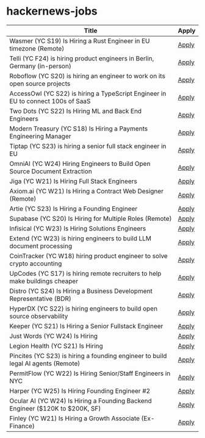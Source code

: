 # hackernews-jobs

<!-- table start -->

| Title | Apply |
|-------|-----|
| Wasmer (YC S19) Is Hiring a Rust Engineer in EU timezone (Remote) | [Apply](https://www.workatastartup.com/jobs/41643) |
| Telli (YC F24) is hiring product engineers in Berlin, Germany (in-person) | [Apply](https://www.ycombinator.com/companies/telli/jobs/J1YREmZ-product-engineer) |
| Roboflow (YC S20) is hiring an engineer to work on its open source projects | [Apply](https://www.ycombinator.com/companies/roboflow/jobs/cHrnmMH-open-source-software-engineer) |
| AccessOwl (YC S22) is hiring a TypeScript Engineer in EU to connect 100s of SaaS | [Apply](https://www.ycombinator.com/companies/accessowl/jobs/cziclTH-senior-software-engineer-typescript-focus) |
| Two Dots (YC S22) Is Hiring ML and Back End Engineers | [Apply](https://www.ycombinator.com/companies/two-dots/jobs/97PTcHT-machine-learning-engineer) |
| Modern Treasury (YC S18) Is Hiring a Payments Engineering Manager | [Apply](https://jobs.ashbyhq.com/moderntreasury/3bf0ac98-f9c4-47a0-b883-252db467fb6e?utm_source=yYPEbOqnBd) |
| Tiptap (YC S23) is hiring a senior full stack engineer in EU | [Apply](https://www.ycombinator.com/companies/tiptap/jobs/ZJhpyYA-senior-full-stack-engineer) |
| OmniAI (YC W24) Hiring Engineers to Build Open Source Document Extraction | [Apply](https://www.ycombinator.com/companies/omniai/jobs/LG5jeP2-full-stack-engineer) |
| Jiga (YC W21) Is Hiring Full Stack Engineers | [Apply](https://www.ycombinator.com/companies/jiga/jobs/KMtdgpo-remote-full-stack-engineer-react-node-mongo) |
| Axiom.ai (YC W21) Is Hiring a Contract Web Designer (Remote) | [Apply](https://www.ycombinator.com/companies/axiom-ai/jobs/DckIVG6-contract-web-designer) |
| Artie (YC S23) Is Hiring a Founding Engineer | [Apply](https://www.ycombinator.com/companies/artie/jobs/N3AosVU-founding-engineer) |
| Supabase (YC S20) Is Hiring for Multiple Roles (Remote) | [Apply](https://supabase.com/careers) |
| Infisical (YC W23) Is Hiring Solutions Engineers | [Apply](https://www.ycombinator.com/companies/infisical/jobs/yaEvock-solutions-engineer) |
| Extend (YC W23) is hiring engineers to build LLM document processing | [Apply](https://jobs.ashbyhq.com/extend/9d4d8974-bd9b-432d-84ec-8268e5a8ed37) |
| CoinTracker (YC W18) hiring product engineer to solve crypto accounting | [Apply](https://jobs.ashbyhq.com/cointracker/c039fbb9-2ed7-4a68-bc7a-c6f929d5d5e5) |
| UpCodes (YC S17) is hiring remote recruiters to help make buildings cheaper | [Apply](https://up.codes/careers?utm_source=HN) |
| Distro (YC S24) Is Hiring a Business Development Representative (BDR) | [Apply](https://www.ycombinator.com/companies/distro/jobs/FFzY0sx-business-development-representative) |
| HyperDX (YC S22) is hiring engineers to build open source observability | [Apply](https://www.ycombinator.com/companies/hyperdx/jobs) |
| Keeper (YC S21) Is Hiring a Senior Fullstack Engineer | [Apply](https://www.ycombinator.com/companies/keeper/jobs/fLwv59z-senior-fullstack-engineer) |
| Just Words (YC W24) Is Hiring | [Apply](https://www.ycombinator.com/companies/just-words/jobs/lwVZeEN-sr-software-engineer-frontend) |
| Legion Health (YC S21) Is Hiring | [Apply](https://www.ycombinator.com/companies/legion-health/jobs/YvUSGxj-mid-level-full-stack-engineer-ai-native-telepsychiatry-legion-health-usa) |
| Pincites (YC S23) is hiring a founding engineer to build legal AI agents (Remote) | [Apply](https://www.ycombinator.com/companies/pincites/jobs) |
| PermitFlow (YC W22) Is Hiring Senior/Staff Engineers in NYC | [Apply](https://jobs.ashbyhq.com/permitflow?departmentId=d33195eb-8978-4439-abc6-5a8a072de808) |
| Harper (YC W25) Is Hiring Founding Engineer #2 | [Apply](https://www.ycombinator.com/companies/harper/jobs/y8KjuRZ-founding-ai-engineer) |
| Ocular AI (YC W24) Is Hiring a Founding Backend Engineer ($120K to $200K, SF) | [Apply](https://www.ycombinator.com/companies/ocular-ai/jobs/BFBHWQd-member-of-technical-staff-founding-backend-engineer) |
| Finley (YC W21) Is Hiring a Growth Associate (Ex-Finance) | [Apply](https://jobs.lever.co/FinleyTechnologies/429dc338-87e8-4ed7-a302-145e18027e24) |

<!-- table end -->
